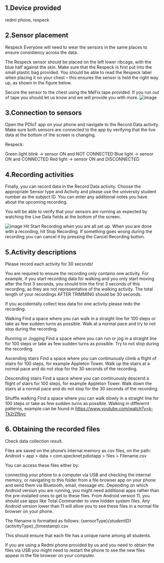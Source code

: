 ## 1.Device provided
redmi phone, respeck

## 2.Sensor placement

Respeck
Everyone will need to wear the sensors in the same places to ensure consistency across the data.

The Respeck sensor should be placed on the left lower ribcage, with the blue half against the skin. Make sure that the Respeck is first put into the small plastic bag provided. You should be able to read the Respeck label when placing it on your chest – this ensures the sensor is held the right way up, as shown in the figure below.

Secure the sensor to the chest using the MeFix tape provided. If you run out of tape you should let us know and we will provide you with more.
![image](https://user-images.githubusercontent.com/70093036/135271305-58338f79-314a-4d47-b594-b5fec103501f.png)

## 3.Connection to sensors
Open the PDIoT app on your phone and navigate to the Record Data activity. Make sure both sensors are connected to the app by verifying that the live data at the bottom of the screen is changing.

Respeck:

Green light blink -> sensor ON and NOT CONNECTED
Blue light -> sensor ON and CONNECTED
Red light -> sensor ON and DISCONNECTED
## 4.Recording activities
Finally, you can record data in the Record Data activity. Choose the appropriate Sensor type and Activity and please use the university student number as the subject ID. You can enter any additional notes you have about the upcoming recording.

You will be able to verify that your sensors are running as expected by watching the Live Data fields at the bottom of the screen.

![image](https://user-images.githubusercontent.com/70093036/135271653-8d20eecf-0321-4228-9571-465492bd304a.png)
Hit Start Recording when you are all set up. When you are done with a recording, hit Stop Recording. If something goes wrong during the recording you can cancel it by pressing the Cancel Recording button.



## 5.Activity descriptions


Please record each activity for 30 seconds!

You are required to ensure the recording only contains one activity. For example, if you start recording data for walking and you only start moving after the first 3 seconds, you should trim the first 3 seconds of this recording, as they are not representative of the walking activity. The total length of your recordings AFTER TRIMMING should be 30 seconds.

If you accidentally collect less data for one activity please redo the recording.


Walking
Find a space where you can walk in a straight line for 100 steps or take as few sudden turns as possible. Walk at a normal pace and try to not stop during the recording.

Running or Jogging
Find a space where you can run or jog in a straight line for 100 steps or take as few sudden turns as possible. Try to not stop during the recording.

Ascending stairs
Find a space where you can continuously climb a flight of stairs for 100 steps, for example Appleton Tower. Walk up the stairs at a normal pace and do not stop for the 30 seconds of the recording.

Descending stairs
Find a space where you can continuously descend a flight of stairs for 100 steps, for example Appleton Tower. Walk down the stairs at a normal pace and do not stop for the 30 seconds of the recording.

Shuffle walking 
Find a space where you can walk slowly in a straight line for 100 steps or take as few sudden turns as possible. Walking in differernt patterns, example can be found in https://www.youtube.com/watch?v=k-Tk2rZfbyc

## 6. Obtaining the recorded files

Check data collection result.

Files are saved on the phone’s internal memory as csv files, on the path: Android > app > data > com.specknet.pdiotapp > files > Filename.csv

You can access these files either by:

connecting your phone to a computer via USB and checking the internal memory, or
navigating to this folder from a file browser app on your phone and send them via Bluetooth, email, message etc.
Depending on which Android version you are running, you might need additional apps rather than the pre-installed ones to get to these files. From Android version 11, you should use apps like Total Commander to view hidden system files. Any Android version lower than 11 will allow you to see these files in a normal file browser on your phone.

The filename is formatted as follows: {sensorType}_{studentID}_{activityType}_{timestamp}.csv

This should ensure that each file has a unique name among all students.

If you are using a Redmi phone provided by us and you need to obtain the files via USB you might need to restart the phone to see the new files appear in the file browser on your computer.
